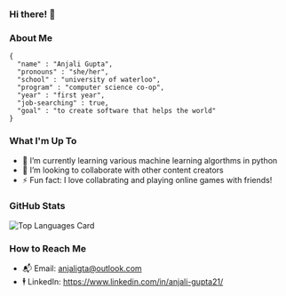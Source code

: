 ### Hi there! 👋

### About Me 
```
{
  "name" : "Anjali Gupta",
  "pronouns" : "she/her",
  "school" : "university of waterloo",
  "program" : "computer science co-op",
  "year" : "first year",
  "job-searching" : true,
  "goal" : "to create software that helps the world"
}
```

### What I'm Up To 
- 🌱 I’m currently learning various machine learning algorthms in python
- 👯 I’m looking to collaborate with other content creators 
- ⚡ Fun fact: I love collabrating and playing online games with friends!

### GitHub Stats 
![Top Languages Card](https://github-readme-stats.vercel.app/api/top-langs/?username=anjalig21&theme="dark"&layout=compact)

### How to Reach Me
- 📬 Email: anjaligta@outlook.com
- 🕴 LinkedIn: https://www.linkedin.com/in/anjali-gupta21/

<!--
**anjalig21/anjalig21** is a ✨ _special_ ✨ repository because its `README.md` (this file) appears on your GitHub profile.

Here are some ideas to get you started:

- 🔭 I’m currently working on ...
- 🌱 I’m currently learning ...
- 👯 I’m looking to collaborate on ...
- 🤔 I’m looking for help with ...
- 💬 Ask me about ...
- 📫 How to reach me: ...
- 😄 Pronouns: ...
- ⚡ Fun fact: ...
-->

